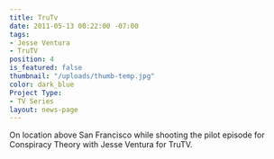 ```yaml
---
title: TruTv
date: 2011-05-13 00:22:00 -07:00
tags:
- Jesse Ventura
- TruTV
position: 4
is_featured: false
thumbnail: "/uploads/thumb-temp.jpg"
color: dark_blue
Project Type:
- TV Series
layout: news-page
---
```


On location above San Francisco while shooting the pilot episode for Conspiracy Theory with Jesse Ventura for TruTV.

